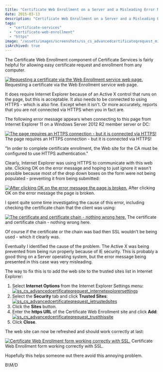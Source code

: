 ```yaml
---
title: "Certificate Web Enrollment on a Server and a Misleading Error Message"
date: 2015-03-13
description: "Certificate Web Enrollment on a Server and a Misleading Error Message"
tags:
  - "certificate-services"
  - "certificate-web-enrollment"
  - "https"
image: "/assets/images/screenshots/ss_cs_advancedcertificateqrequest_misleading.png"
isArchived: true
---
```


The Certificate Web Enrollment component of Certificate Services is fairly helpful for allowing easy certificate request and enrollment from any computer.

[![Requesting a certificate via the Web Enrollment service web page.](/assets/images/screenshots/ss_cs_advancedcertificaterequest_ok.png)](/assets/images/screenshots/ss_cs_advancedcertificaterequest_ok.png)
Requesting a certificate via the Web Enrollment service web page.

It does require Internet Explorer because of an Active X control that runs on the page, but this is acceptable. It also needs to be connected to using HTTPS - which is also fine. Except when it isn't. Or more accurately, reports that you are not connected via HTTPS when you in fact are.

The following error message appears when connecting to this page from Internet Explorer 11 on a Windows Server 2012 R2 member server or DC:

[![The page requires an HTTPS connection - but it is connected via HTTPS!](/assets/images/screenshots/ss_cs_advancedcertificateqrequest_sslerror.png)](/assets/images/screenshots/ss_cs_advancedcertificateqrequest_sslerror.png)
The page requires an HTTPS connection - but it is connected via HTTPS!

"In order to complete certificate enrollment, the Web site for the CA must be configured to use HTTPS authentication."

Clearly, Internet Explorer was using HTTPS to communicate with this web site. Clicking OK on the error message and hoping to just ignore it wasn't possible because most of the drop down boxes on the form were not being populated - preventing it from being submitted:

[![After clicking OK on the error message the page is broken.](/assets/images/screenshots/ss_cs_advancedcertificateqrequest_aftererror.png)](/assets/images/screenshots/ss_cs_advancedcertificateqrequest_aftererror.png)
After clicking OK on the error message the page is broken.

I spent quite some time investigating the cause of this error, including checking the certificate chain that the client was using:

[![The certificate and certificate chain - nothing wrong here.](/assets/images/screenshots/ss_cs_advancedcertificateqrequest_certificatechain.png)](/assets/images/screenshots/ss_cs_advancedcertificateqrequest_certificatechain.png)
The certificate and certificate chain - nothing wrong here.

Of course if the certificate or the chain was bad then SSL wouldn't be being used - which it clearly was.

Eventually I identified the cause of the problem. The Active X was being prevented from being run properly because of IE security. This is probably a good thing on a Server operating system, but the error message being presented in this case was very misleading.

The way to fix this is to add the web site to the trusted sites list in Internet Explorer:

1. Select **Internet Options** from the Internet Explorer Settings menu:[![ss_cs_advancedcertificateqrequest_internetexplorersettings](/assets/images/screenshots/ss_cs_advancedcertificateqrequest_internetexplorersettings.png)](/assets/images/screenshots/ss_cs_advancedcertificateqrequest_internetexplorersettings.png)
2. Select the **Security** tab and click **Trusted Sites**:[![ss_cs_advancedcertificateqrequest_ietrustedsites](/assets/images/screenshots/ss_cs_advancedcertificateqrequest_ietrustedsites.png)](/assets/images/screenshots/ss_cs_advancedcertificateqrequest_ietrustedsites.png)
3. Click the **Sites** button.
4. Enter the **https URL** of the Certificate Web Enrollment site and click **Add**:[![ss_cs_advancedcertificateqrequest_trustthissite](/assets/images/screenshots/ss_cs_advancedcertificateqrequest_trustthissite.png)](/assets/images/screenshots/ss_cs_advancedcertificateqrequest_trustthissite.png)
5. Click **Close**.

The web site can now be refreshed and should work correctly at last:

[![Certificate Web Enrollment form working correctly with SSL. ](/assets/images/screenshots/ss_cs_advancedcertificateqrequest_workingcorrectly.png)](/assets/images/screenshots/ss_cs_advancedcertificateqrequest_workingcorrectly.png)
Certificate Web Enrollment form working correctly with SSL.

Hopefully this helps someone out there avoid this annoying problem.

B\\M/D
